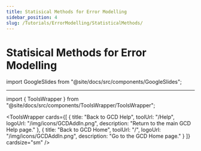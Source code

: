 ```yaml
---
title: Statisical Methods for Error Modelling
sidebar_position: 4
slug: /Tutorials/ErrorModelling/StatisticalMethods/
---
```


# Statisical Methods for Error Modelling


import GoogleSlides from "@site/docs/src/components/GoogleSlides";

<GoogleSlides src="https://docs.google.com/presentation/d/e/2PACX-1vRuOeFxw20JGTdLGFh2P6g5SY8DsXTDx4RvRAnyyw0gSQ9kd3K20i5fXJSsneBZtdrE6O4P8FZX83oR/embed?start=true&loop=true&delayms=3000" width={960} height={749} />

------
import { ToolsWrapper } from "@site/docs/src/components/ToolsWrapper/ToolsWrapper";

<ToolsWrapper
  cards={[
	{
	  title: "Back to GCD Help",
	  toolUrl: "/Help",
	  logoUrl: "/img/icons/GCDAddIn.png",
	  description: "Return to the main GCD Help page."
	},
	{
	  title: "Back to GCD Home",
	  toolUrl: "/",
	  logoUrl: "/img/icons/GCDAddIn.png",
	  description: "Go to the GCD Home page."
	}
  ]}
  cardsize="sm"
/>